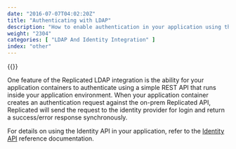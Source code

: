 ```yaml
---
date: "2016-07-07T04:02:20Z"
title: "Authenticating with LDAP"
description: "How to enable authentication in your application using the Replicated LDAP connector"
weight: "2304"
categories: [ "LDAP And Identity Integration" ]
index: "other"
---
```


{{<legacynotice>}}

One feature of the Replicated LDAP integration is the ability for your application containers to authenticate using a simple REST API that runs inside your application environment. When your application container creates an authentication request against the on-prem Replicated API, Replicated will send the request to the identity provider for login and return a success/error response synchronously.

For details on using the Identity API in your application, refer to the [Identity API](/api/integration-api/identity-api/) reference documentation.
